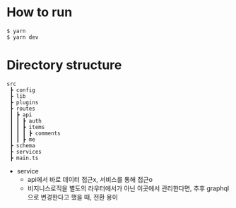 # How to run

```
$ yarn
$ yarn dev
```

# Directory structure

```
src
 ┣ config
 ┣ lib
 ┣ plugins
 ┣ routes
 ┃ ┣ api
 ┃ ┃ ┣ auth
 ┃ ┃ ┣ items
 ┃ ┃ ┃ ┣ comments
 ┃ ┃ ┣ me
 ┣ schema
 ┣ services
 ┣ main.ts
```

- service
  - api에서 바로 데이터 접근x, 서비스를 통해 접근o
  - 비지니스로직을 별도의 라우터에서가 아닌 이곳에서 관리한다면, 추후 graphql으로 변경한다고 했을 때, 전환 용이
